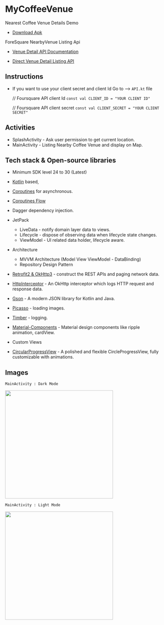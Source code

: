 # MyCoffeeVenue
Nearest Coffee Venue  Details Demo

- [Download Apk](https://raw.githubusercontent.com/ddpatel2606/MyCoffeeVenue/master/apk/app-debug.apk)
  
ForeSquare NearbyVenue Listing Api 

 - [Venue Detail API Documentation](https://developer.foursquare.com/docs/api-reference/venues/explore)
 
 - [Direct Venue Detail Listing API](https://api.foursquare.com/v2/venues/explore?&client_id=UJ11TJWKALZ2LZJ2WDVSJX4D4I1K143EFHP251FNGCXOQDDW&client_secret=FIZJXGGOUTQQR3GEXBB3ANLO51HR3DEZ52H13KFPE3WZINEX&v=20210115&section=Coffee&ll=51.55156175729713%2C-0.2964009493821721)
 
## Instructions
- If you want to use your client secret and client Id 
  Go to --> ```API.kt``` file
  
  // Foursquare API client Id
  ```const val CLIENT_ID = "YOUR CLIENT ID"```
  
  // Foursquare API client secret
  ```const val CLIENT_SECRET = "YOUR CLIENT SECRET"```
  
 ## Activities
 - SplashActivity - Ask user permission to get current location.
 - MainActivity - Listing Nearby Coffee Venue and display on Map. 


 ## Tech stack & Open-source libraries
 - Minimum SDK level 24 to 30 (Latest)
 - [Kotlin](https://kotlinlang.org/) based, 
 - [Coroutines](https://github.com/Kotlin/kotlinx.coroutines) for asynchronous.
 - [Coroutines Flow](https://developer.android.com/kotlin/flow)
 - Dagger dependency injection.
 
 - JetPack
   - LiveData - notify domain layer data to views.
   - Lifecycle - dispose of observing data when lifecycle state changes.
   - ViewModel - UI related data holder, lifecycle aware.
   
 - Architecture
   - MVVM Architecture (Model View ViewModel - DataBinding)
   - Repository Design Pattern
  
 - [Retrofit2 & OkHttp3](https://github.com/square/retrofit) - construct the REST APIs and paging network data.
 - [HttpInterceptor](https://github.com/square/okhttp/tree/master/okhttp-logging-interceptor) - An OkHttp interceptor which logs HTTP request and response data.
 - [Gson](https://github.com/google/gson) - A modern JSON library for Kotlin and Java.
 - [Picasso](https://github.com/square/picasso) - loading images.
 - [Timber](https://github.com/JakeWharton/timber) - logging.
 - [Material-Components](https://github.com/material-components/material-components-android) - Material design components like ripple animation, cardView.
 - Custom Views
 - [CircularProgressView](https://github.com/rahatarmanahmed/CircularProgressView) - A polished and flexible CircleProgressView, fully customizable with animations.

## Images

```MainActivity : Dark Mode```


<img src="image/1.png" width="350"/>


```MainActivity : Light Mode```


<img src="image/2.png" width="350"/>
